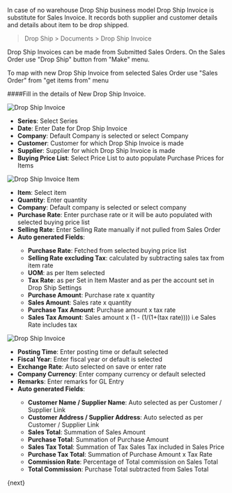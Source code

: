 <!-- title: Drop Ship Invoice -->
<!-- no-breadcrumbs -->

In case of no warehouse Drop Ship business model Drop Ship Invoice is substitute for Sales Invoice. It records both supplier and customer details and details about item to be drop shipped.

> Drop Ship > Documents > Drop Ship Invoice

Drop Ship Invoices can be made from Submitted Sales Orders. On the Sales Order use "Drop Ship" button from "Make" menu.

To map with new Drop Ship Invoice from selected Sales Order use "Sales Order" from "get items from" menu

####Fill in the details of New Drop Ship Invoice.


<img class="screenshot" alt="Drop Ship Invoice" src="{{ docs_base_url }}/assets/img/drop-ship-invoice/drop-ship-invoice-1.png">
<ul>
 <li><strong>Series</strong>: Select Series</li>
 <li><strong>Date</strong>: Enter Date for Drop Ship Invoice</li>
 <li><strong>Company</strong>: Default Company is selected or select Company</li>
 <li><strong>Customer</strong>: Customer for which Drop Ship Invoice is made</li>
 <li><strong>Supplier</strong>: Supplier for which Drop Ship Invoice is made</li>
 <li><strong>Buying Price List</strong>: Select Price List to auto populate Purchase Prices for Items</li>
</ul>

<img class="screenshot" alt="Drop Ship Invoice Item" src="{{ docs_base_url }}/assets/img/drop-ship-invoice/drop-ship-invoice-item.png">
<ul>
 <li><strong>Item</strong>: Select item</li>
 <li><strong>Quantity</strong>: Enter quantity</li>
 <li><strong>Company</strong>: Default company is selected or select company</li>
 <li><strong>Purchase Rate</strong>: Enter purchase rate or it will be auto populated with selected buying price list</li>
 <li><strong>Selling Rate</strong>: Enter Selling Rate manually if not pulled from Sales Order</li>
 <li><strong>Auto generated Fields</strong>: </li>
 <ul>
 <li><strong>Purchase Rate</strong>: Fetched from selected buying price list</li>
 <li><strong>Selling Rate excluding Tax</strong>: calculated by subtracting sales tax from item rate</li>
 <li><strong>UOM</strong>: as per Item selected</li>
 <li><strong>Tax Rate</strong>: as per Set in Item Master and as per the account set in Drop Ship Settings</li>
 <li><strong>Purchase Amount</strong>: Purchase rate x quantity</li>
 <li><strong>Sales Amount</strong>: Sales rate x quantity</li>
 <li><strong>Purchase Tax Amount</strong>: Purchase amount x tax rate</li>
 <li><strong>Sales Tax Amount</strong>: Sales amount x (1 - (1/(1+(tax rate)))) i.e Sales Rate includes tax</li>
 </ul>
</ul>

<img class="screenshot" alt="Drop Ship Invoice" src="{{ docs_base_url }}/assets/img/drop-ship-invoice/drop-ship-invoice-2.png">
<ul>
 <li><strong>Posting Time</strong>: Enter posting time or default selected</li>
 <li><strong>Fiscal Year</strong>: Enter fiscal year or default is selected</li>
 <li><strong>Exchange Rate</strong>: Auto selected on save or enter rate</li>
 <li><strong>Company Currency</strong>: Enter company currency or default selected</li>
 <li><strong>Remarks</strong>: Enter remarks for GL Entry</li>
 <li><strong>Auto generated Fields</strong>: </li>
 <ul>
 <li><strong>Customer Name / Supplier Name</strong>: Auto selected as per Customer / Supplier Link</li>
 <li><strong>Customer Address / Supplier Address</strong>: Auto selected as per Customer / Supplier Link</li>
 <li><strong>Sales Total</strong>: Summation of Sales Amount</li>
 <li><strong>Purchase Total</strong>: Summation of Purchase Amount</li>
 <li><strong>Sales Tax Total</strong>: Summation of Tax Sales Tax included in Sales Price</li>
 <li><strong>Purchase Tax Total</strong>: Summation of Purchase Amount x Tax Rate</li>
 <li><strong>Commission Rate</strong>: Percentage of Total commission on Sales Total</li>
 <li><strong>Total Commission</strong>: Purchase Total subtracted from Sales Total</li>
 </ul>
</ul>


{next}

<!-- autodoc -->
<!-- jinja -->
<!-- static -->
